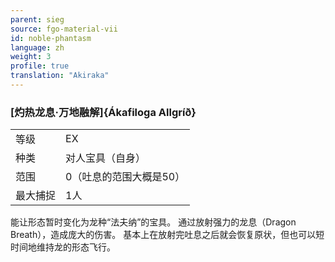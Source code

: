 ```yaml
---
parent: sieg
source: fgo-material-vii
id: noble-phantasm
language: zh
weight: 3
profile: true
translation: "Akiraka"
---
```


### [灼热龙息·万地融解]{Ákafiloga Allgríð}

<table>
  <tr><td>等级</td><td>EX</td></tr>
  <tr><td>种类</td><td>对人宝具（自身）</td></tr>
  <tr><td>范围</td><td>0（吐息的范围大概是50）</td></tr>
  <tr><td>最大捕捉</td><td>1人</td></tr>
</table>

能让形态暂时变化为龙种“法夫纳”的宝具。
通过放射强力的龙息（Dragon Breath），造成庞大的伤害。
基本上在放射完吐息之后就会恢复原状，但也可以短时间地维持龙的形态飞行。
